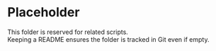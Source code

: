 # Placeholder

This folder is reserved for related scripts.  
Keeping a README ensures the folder is tracked in Git even if empty.
